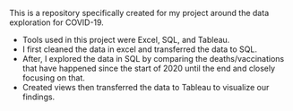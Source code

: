 This is a repository specifically created for my project around the data exploration for COVID-19.
  - Tools used in this project were Excel, SQL, and Tableau. 
  - I first cleaned the data in excel and transferred the data to SQL. 
  - After, I explored the data in SQL by comparing the deaths/vaccinations that have happened since the start of 2020 until the end and closely focusing on that. 
  - Created views then transferred the data to Tableau to visualize our findings.
